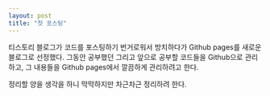 ```yaml
---
layout: post
title: "첫 포스팅"
---
```


티스토리 블로그가 코드를 포스팅하기 번거로워서 방치하다가 Github pages를 새로운 블로그로 선정했다.
그동안 공부했던 그리고 앞으로 공부할 코드들을 Github으로 관리하고, 그 내용들을 Github pages에서 깔끔하게 관리하려고 한다.

정리할 양을 생각을 하니 막막하지만 차근차근 정리하려 한다.
